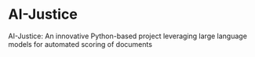 # AI-Justice
AI-Justice: An innovative Python-based project leveraging large language models for automated scoring of documents
